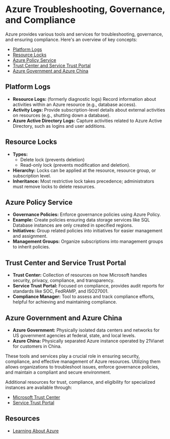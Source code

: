 # Azure Troubleshooting, Governance, and Compliance

Azure provides various tools and services for troubleshooting, governance, and ensuring compliance. Here's an overview of key concepts:

- [Platform Logs](#platform-logs)
- [Resource Locks](#resource-locks)
- [Azure Policy Service](#azure-policy-service)
- [Trust Center and Service Trust Portal](#trust-center-and-service-trust-portal)
- [Azure Government and Azure China](#azure-government-and-azure-china)


## Platform Logs
- **Resource Logs:** (formerly diagnostic logs) Record information about activities within an Azure resource (e.g., database access).
- **Activity Logs:** Provide subscription-level details about external activities on resources (e.g., shutting down a database).
- **Azure Active Directory Logs:** Capture activities related to Azure Active Directory, such as logins and user additions.

## Resource Locks

- **Types:** 
    - Delete lock (prevents deletion) 
    - Read-only lock (prevents modification and deletion).
- **Hierarchy:** Locks can be applied at the resource, resource group, or subscription level.
- **Inheritance:** Most restrictive lock takes precedence; administrators must remove locks to delete resources.

## Azure Policy Service

- **Governance Policies:** Enforce governance policies using Azure Policy.
- **Example:** Create policies ensuring data storage services like SQL Database instances are only created in specified regions.
- **Initiatives:** Group related policies into initiatives for easier management and assignment.
- **Management Groups:** Organize subscriptions into management groups to inherit policies.

## Trust Center and Service Trust Portal

- **Trust Center:** Collection of resources on how Microsoft handles security, privacy, compliance, and transparency.
- **Service Trust Portal:** Focused on compliance, provides audit reports for standards like SOC, FedRAMP, and ISO27001.
- **Compliance Manager:** Tool to assess and track compliance efforts, helpful for achieving and maintaining compliance.

## Azure Government and Azure China

- **Azure Government:** Physically isolated data centers and networks for US government agencies at federal, state, and local levels.
- **Azure China:** Physically separated Azure instance operated by 21Vianet for customers in China.

These tools and services play a crucial role in ensuring security, compliance, and effective management of Azure resources. Utilizing them allows organizations to troubleshoot issues, enforce governance policies, and maintain a compliant and secure environment. 

Additional resources for trust, compliance, and eligibility for specialized instances are available through:

- [Microsoft Trust Center](https://microsoft.com/trust-center)
- [Service Trust Portal](https://servicetrust.microsoft.com/)



## Resources 

- [Learning About Azure](https://cloudacademy.com/learning-paths/learning-about-azure-5663/)